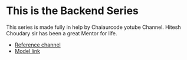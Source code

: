 # This is the Backend Series 

This series is made fully in help by Chaiaurcode yotube Channel. Hitesh Choudary sir has been a great Mentor for life.
- [Reference channel](https://www.youtube.com/watch?v=7fjOw8ApZ1I)
- [Model link](www.google.com)
